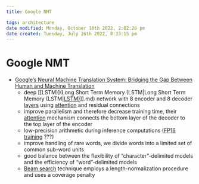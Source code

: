 ```yaml
---
title: Google NMT

tags: architecture 
date modified: Monday, October 10th 2022, 2:02:26 pm
date created: Tuesday, July 26th 2022, 8:33:15 pm
---
```


# Google NMT
- [Google’s Neural Machine Translation System: Bridging the Gap Between Human and Machine Translation](https://arxiv.org/abs/1609.08144)
	- deep [[LSTM)](Long Short Term Memory (LSTM|Long Short Term Memory (LSTM|[LSTM)](LSTM)]].md) network with 8 encoder and 8 decoder [layers](Layers.md) using [attention](Attention.md) and residual connections
	- improve parallelism and therefore decrease training time, their [attention](Attention.md) mechanism connects the bottom layer of the decoder to the top layer of the encoder
	- low-precision arithmetic during inference computations ([FP16 training](FP16%20training.md) ???)
	- improve handling of rare words, we divide words into a limited set of common sub-word units
	- good balance between the flexibility of “character”-delimited models and the efficiency of “word”-delimited models
	- [Beam search](Beam%20search.md) technique employs a length-normalization procedure and uses a coverage penalty



